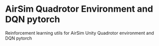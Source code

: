 # AirSim Quadrotor Environment and DQN pytorch
Reinforcement learning utils for AirSim Unity Quadrotor environment and DQN pytorch

